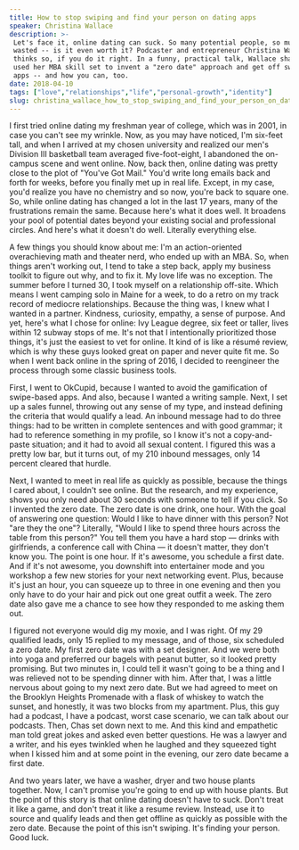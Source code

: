 ```yaml
---
title: How to stop swiping and find your person on dating apps
speaker: Christina Wallace
description: >-
 Let's face it, online dating can suck. So many potential people, so much time
 wasted -- is it even worth it? Podcaster and entrepreneur Christina Wallace
 thinks so, if you do it right. In a funny, practical talk, Wallace shares how she
 used her MBA skill set to invent a "zero date" approach and get off swipe-based
 apps -- and how you can, too.
date: 2018-04-10
tags: ["love","relationships","life","personal-growth","identity"]
slug: christina_wallace_how_to_stop_swiping_and_find_your_person_on_dating_apps
---
```


I first tried online dating my freshman year of college, which was in 2001, in case you
can't see my wrinkle. Now, as you may have noticed, I'm six-feet tall, and when I arrived
at my chosen university and realized our men's Division III basketball team averaged
five-foot-eight, I abandoned the on-campus scene and went online. Now, back then, online
dating was pretty close to the plot of "You've Got Mail." You'd write long emails back and
forth for weeks, before you finally met up in real life. Except, in my case, you'd realize
you have no chemistry and so now, you're back to square one. So, while online dating has
changed a lot in the last 17 years, many of the frustrations remain the same. Because
here's what it does well. It broadens your pool of potential dates beyond your existing
social and professional circles. And here's what it doesn't do well. Literally everything
else.

A few things you should know about me: I'm an action-oriented overachieving math and
theater nerd, who ended up with an MBA. So, when things aren't working out, I tend to take
a step back, apply my business toolkit to figure out why, and to fix it. My love life was
no exception. The summer before I turned 30, I took myself on a relationship off-site.
Which means I went camping solo in Maine for a week, to do a retro on my track record of
mediocre relationships. Because the thing was, I knew what I wanted in a partner.
Kindness, curiosity, empathy, a sense of purpose. And yet, here's what I chose for online:
Ivy League degree, six feet or taller, lives within 12 subway stops of me. It's not that I
intentionally prioritized those things, it's just the easiest to vet for online. It kind
of is like a résumé review, which is why these guys looked great on paper and never quite
fit me. So when I went back online in the spring of 2016, I decided to reengineer the
process through some classic business tools.

First, I went to OkCupid, because I wanted to avoid the gamification of swipe-based apps.
And also, because I wanted a writing sample. Next, I set up a sales funnel, throwing out
any sense of my type, and instead defining the criteria that would qualify a lead. An
inbound message had to do three things: had to be written in complete sentences and with
good grammar; it had to reference something in my profile, so I know it's not a
copy-and-paste situation; and it had to avoid all sexual content. I figured this was a
pretty low bar, but it turns out, of my 210 inbound messages, only 14 percent cleared that
hurdle.

Next, I wanted to meet in real life as quickly as possible, because the things I cared
about, I couldn't see online. But the research, and my experience, shows you only need
about 30 seconds with someone to tell if you click. So I invented the zero date. The zero
date is one drink, one hour. With the goal of answering one question: Would I like to have
dinner with this person? Not "are they the one"? Literally, "Would I like to spend three
hours across the table from this person?" You tell them you have a hard stop — drinks with
girlfriends, a conference call with China — it doesn't matter, they don't know you. The
point is one hour. If it's awesome, you schedule a first date. And if it's not awesome,
you downshift into entertainer mode and you workshop a few new stories for your next
networking event. Plus, because it's just an hour, you can squeeze up to three in one
evening and then you only have to do your hair and pick out one great outfit a week. The
zero date also gave me a chance to see how they responded to me asking them
out.

I figured not everyone would dig my moxie, and I was right. Of my 29 qualified leads, only
15 replied to my message, and of those, six scheduled a zero date. My first zero date was
with a set designer. And we were both into yoga and preferred our bagels with peanut
butter, so it looked pretty promising. But two minutes in, I could tell it wasn't going to
be a thing and I was relieved not to be spending dinner with him. After that, I was a
little nervous about going to my next zero date. But we had agreed to meet on the Brooklyn
Heights Promenade with a flask of whiskey to watch the sunset, and honestly, it was two
blocks from my apartment. Plus, this guy had a podcast, I have a podcast, worst case
scenario, we can talk about our podcasts. Then, Chas set down next to me. And this kind and
empathetic man told great jokes and asked even better questions. He was a lawyer and a
writer, and his eyes twinkled when he laughed and they squeezed tight when I kissed him
and at some point in the evening, our zero date became a first date.

And two years later, we have a washer, dryer and two house plants together. Now, I can't
promise you're going to end up with house plants. But the point of this story is that
online dating doesn't have to suck. Don't treat it like a game, and don't treat it like a
resume review. Instead, use it to source and qualify leads and then get offline as quickly
as possible with the zero date. Because the point of this isn't swiping. It's finding your
person. Good luck.

<!--
ad_duration=3.33
comment_count=46
event="TED2018"
external_start_time=0
intro_duration=11.82
is_subtitle_required="False"
is_talk_featured="True"
language="en"
language_swap="False"
native_language="en"
number_of_related_talks=6
number_of_speakers=1
number_of_subtitled_videos=25
number_of_tags=5
number_of_talk_download_languages=26
number_of_talk_more_resources=0
number_of_talk_recommendations=0
number_of_talks_take_actions=0
post_ad_duration=0.83
published_timestamp="2018-07-24 19:59:15"
recording_date="2018-04-10"
speaker_description="Entrepreneur, podcaster, storyteller"
speaker_is_published=1
speaker_name="Christina Wallace"
talk_name="How to stop swiping and find your person on dating apps"
talks_tags=["love","relationships","life","personal-growth","identity"]
url_audio="https://download.ted.com/talks/ChristinaWallace_2018U.mp3?apikey=acme-roadrunner"
url_photo_speaker="https://pe.tedcdn.com/images/ted/cc1d91e6cca260071ebd3f97c497e95a4a67eec3_254x191.jpg"
url_photo_talk="https://s3.amazonaws.com/talkstar-photos/uploads/660178f8-a0b4-40b7-ae28-d530f74b3013/ChristinaWallace_2018U-embed.jpg"
url_webpage="https://www.ted.com/talks/christina_wallace_how_to_stop_swiping_and_find_your_person_on_dating_apps"
video_type_name="TED Stage Talk"
-->